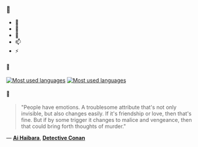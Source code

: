 ### 👋

- 🔭
- 🌱
- 💬
- 📫
- ⚡

#### 🧏

[![Most used languages](https://github-readme-stats-aynah.vercel.app/api/top-langs/?username=aynh&theme=solarized-dark&langs_count=6&layout=compact&hide_title=true)](https://github.com/anuraghazra/github-readme-stats#gh-dark-mode-only)
[![Most used languages](https://github-readme-stats-aynah.vercel.app/api/top-langs/?username=aynh&theme=solarized-light&langs_count=6&layout=compact&hide_title=true)](https://github.com/anuraghazra/github-readme-stats#gh-light-mode-only)

#### 💬

> "People have emotions. A troublesome attribute that's not only invisible, but also changes easily. If it's friendship or love, then that's fine. But if by some trigger it changes to malice and vengeance, then that could bring forth thoughts of murder."

&mdash; [**Ai Haibara**](https://myanimelist.net/character.php?q=Ai%20Haibara&cat=character), [**Detective Conan**](https://myanimelist.net/search/all?q=Detective%20Conan&cat=all)
